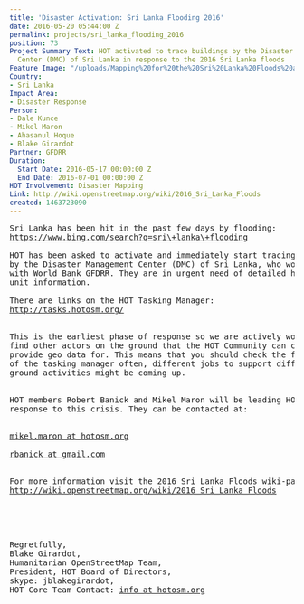 ```yaml
---
title: 'Disaster Activation: Sri Lanka Flooding 2016'
date: 2016-05-20 05:44:00 Z
permalink: projects/sri_lanka_flooding_2016
position: 73
Project Summary Text: HOT activated to trace buildings by the Disaster Management
  Center (DMC) of Sri Lanka in response to the 2016 Sri Lanka floods
Feature Image: "/uploads/Mapping%20for%20the%20Sri%20Lanka%20Floods%20at%20Understanding%20Risk%20(May%202016).jpg"
Country:
- Sri Lanka
Impact Area:
- Disaster Response
Person:
- Dale Kunce
- Mikel Maron
- Ahasanul Hoque
- Blake Girardot
Partner: GFDRR
Duration:
  Start Date: 2016-05-17 00:00:00 Z
  End Date: 2016-07-01 00:00:00 Z
HOT Involvement: Disaster Mapping
Link: http://wiki.openstreetmap.org/wiki/2016_Sri_Lanka_Floods
created: 1463723090
---
```


<pre>Sri Lanka has been hit in the past few days by flooding:
<a href="https://www.bing.com/search?q=sri\+lanka\+flooding">https://www.bing.com/search?q=sri\+lanka\+flooding</a>

HOT has been asked to activate and immediately start tracing buildings
by the Disaster Management Center (DMC) of Sri Lanka, who work closely
with World Bank GFDRR. They are in urgent need of detailed housing
unit information.

There are links on the HOT Tasking Manager:
<a href="http://tasks.hotosm.org/">http://tasks.hotosm.org/</a>
<br>
This is the earliest phase of response so we are actively working to
find other actors on the ground that the HOT Community can collect and
provide geo data for. This means that you should check the front page
of the tasking manager often, different jobs to support different
ground activities might be coming up.
<br>
HOT members Robert Banick and Mikel Maron will be leading HOT's
response to this crisis. They can be contacted at:
<br>
<a href="https://lists.openstreetmap.org/listinfo/hot">mikel.maron at hotosm.org<br></a>
<a href="https://lists.openstreetmap.org/listinfo/hot">rbanick at gmail.com</a>
<br>
For more information visit the 2016 Sri Lanka Floods wiki-page:
<a href="http://wiki.openstreetmap.org/wiki/2016_Sri_Lanka_Floods">http://wiki.openstreetmap.org/wiki/2016_Sri_Lanka_Floods<br></a>


<br>
Regretfully,
Blake Girardot,
Humanitarian OpenStreetMap Team,
President, HOT Board of Directors,
skype: jblakegirardot,
HOT Core Team Contact: <a href="https://lists.openstreetmap.org/listinfo/hot">info at hotosm.org</a></pre>